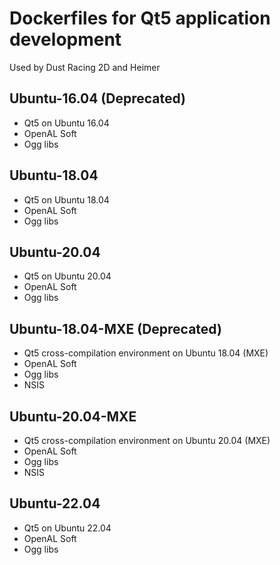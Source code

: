 # Dockerfiles for Qt5 application development

Used by Dust Racing 2D and Heimer

## Ubuntu-16.04 (Deprecated)

* Qt5 on Ubuntu 16.04
* OpenAL Soft
* Ogg libs

## Ubuntu-18.04

* Qt5 on Ubuntu 18.04
* OpenAL Soft
* Ogg libs

## Ubuntu-20.04

* Qt5 on Ubuntu 20.04
* OpenAL Soft
* Ogg libs

## Ubuntu-18.04-MXE (Deprecated)

* Qt5 cross-compilation environment on Ubuntu 18.04 (MXE)
* OpenAL Soft
* Ogg libs
* NSIS

## Ubuntu-20.04-MXE

* Qt5 cross-compilation environment on Ubuntu 20.04 (MXE)
* OpenAL Soft
* Ogg libs
* NSIS

## Ubuntu-22.04

* Qt5 on Ubuntu 22.04
* OpenAL Soft
* Ogg libs

